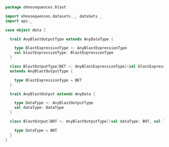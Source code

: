 
```scala
package ohnosequences.blast

import ohnosequences.datasets._, dataSets._
import api._

case object data {

  trait AnyBlastOutputType extends AnyDataType {

    type BlastExpressionType <: AnyBlastExpressionType
    val blastExpressionType: BlastExpressionType
  }

  class BlastOutputType[BET <: AnyBlastExpressionType](val blastExpressionType: BET, val label: String)
  extends AnyBlastOutputType {

    type BlastExpressionType = BET
  }

  trait AnyBlastOutput extends AnyData {

    type DataType <: AnyBlastOutputType
    val dataType: DataType
  }

  class BlastOutput[BOT <: AnyBlastOutputType](val dataType: BOT, val label: String) extends AnyBlastOutput {

    type DataType = BOT
  }
}

```




[main/scala/api.scala]: api.scala.md
[main/scala/data.scala]: data.scala.md
[test/scala/CommandGeneration.scala]: ../../test/scala/CommandGeneration.scala.md
[test/scala/OutputFieldsSpecification.scala]: ../../test/scala/OutputFieldsSpecification.scala.md
[test/scala/OutputParsing.scala]: ../../test/scala/OutputParsing.scala.md